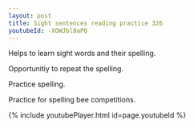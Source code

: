 ```yaml
---
layout: post
title: Sight sentences reading practice 326
youtubeId: -XOWJbl8aPQ
---
```

 
 
Helps to learn sight words and their spelling.

Opportunitiy to repeat the spelling. 

Practice spelling. 
 
Practice for spelling bee competitions. 
 
{% include youtubePlayer.html id=page.youtubeId %}
 
 
